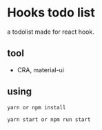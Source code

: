 # Hooks todo list

a todolist made for react hook. 

## tool 

- CRA, material-ui 

## using 

```bash
yarn or npm install

yarn start or npm run start
```
